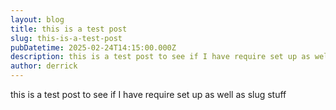 ```yaml
---
layout: blog
title: this is a test post
slug: this-is-a-test-post
pubDatetime: 2025-02-24T14:15:00.000Z
description: this is a test post to see if I have require set up as well as slug stuff
author: derrick
---
```

this is a test post to see if I have require set up as well as slug stuff
